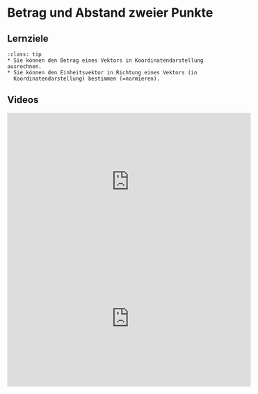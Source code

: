 # Betrag und Abstand zweier Punkte

## Lernziele

```{admonition} Lernziele 
:class: tip
* Sie können den Betrag eines Vektors in Koordinatendarstellung ausrechnen.
* Sie können den Einheitsvektor in Richtung eines Vektors (in
  Koordinatendarstellung) bestimmen (=normieren).
```

## Videos

<iframe width="560" height="315" src="https://www.youtube.com/embed/zFKvZpzzO7M" title="YouTube video player" frameborder="0" allow="accelerometer; autoplay; clipboard-write; encrypted-media; gyroscope; picture-in-picture" allowfullscreen></iframe>

<iframe width="560" height="315" src="https://www.youtube.com/embed/eXSMrAB-miM" title="YouTube video player" frameborder="0" allow="accelerometer; autoplay; clipboard-write; encrypted-media; gyroscope; picture-in-picture" allowfullscreen></iframe>